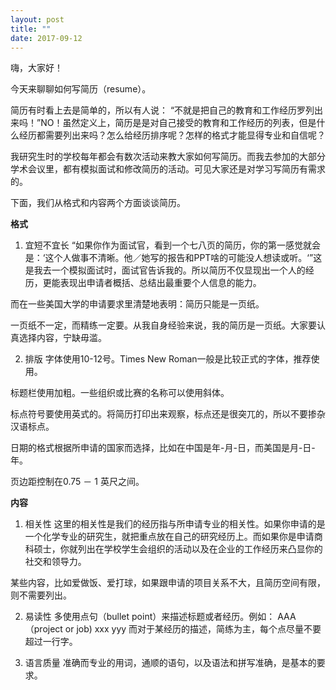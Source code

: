```yaml
---
layout: post
title: ""
date: 2017-09-12
---
```


嗨，大家好！

今天来聊聊如何写简历（resume）。

简历有时看上去是简单的，所以有人说： “不就是把自己的教育和工作经历罗列出来吗！”NO！虽然定义上，简历是是对自己接受的教育和工作经历的列表，但是什么经历都需要列出来吗？怎么给经历排序呢？怎样的格式才能显得专业和自信呢？

我研究生时的学校每年都会有数次活动来教大家如何写简历。而我去参加的大部分学术会议里，都有模拟面试和修改简历的活动。可见大家还是对学习写简历有需求的。

下面，我们从格式和内容两个方面谈谈简历。

**格式**

1. 宜短不宜长
“如果你作为面试官，看到一个七八页的简历，你的第一感觉就会是：‘这个人做事不清晰。他／她写的报告和PPT啥的可能没人想读或听。‘”这是我去一个模拟面试时，面试官告诉我的。所以简历不仅显现出一个人的经历，更能表现出申请者概括、总结出最重要个人信息的能力。

而在一些美国大学的申请要求里清楚地表明：简历只能是一页纸。

一页纸不一定，而精练一定要。从我自身经验来说，我的简历是一页纸。大家要认真选择内容，宁缺毋滥。

2. 排版
字体使用10-12号。Times New Roman一般是比较正式的字体，推荐使用。

标题栏使用加粗。一些组织或比赛的名称可以使用斜体。

标点符号要使用英式的。将简历打印出来观察，标点还是很突兀的，所以不要掺杂汉语标点。

日期的格式根据所申请的国家而选择，比如在中国是年-月-日，而美国是月-日-年。

页边距控制在0.75 － 1 英尺之间。

**内容**
1. 相关性
这里的相关性是我们的经历指与所申请专业的相关性。如果你申请的是一个化学专业的研究生，就把重点放在自己的研究经历上。而如果你是申请商科硕士，你就列出在学校学生会组织的活动以及在企业的工作经历来凸显你的社交和领导力。

某些内容，比如爱做饭、爱打球，如果跟申请的项目关系不大，且简历空间有限，则不需要列出。

2. 易读性
多使用点句（bullet point）来描述标题或者经历。例如：
AAA （project or job)
xxx
yyy
而对于某经历的描述，简练为主，每个点尽量不要超过一行字。

3. 语言质量
准确而专业的用词，通顺的语句，以及语法和拼写准确，是基本的要求。


